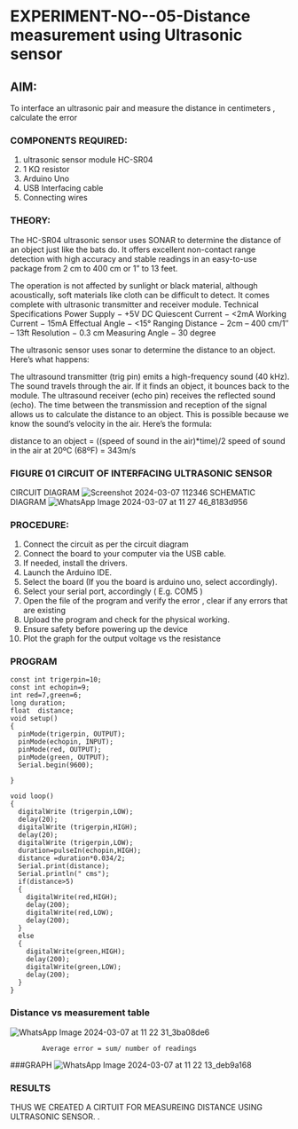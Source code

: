 # EXPERIMENT-NO--05-Distance measurement using Ultrasonic sensor

## AIM: 
To interface an ultrasonic pair and measure the distance in centimeters , calculate the error
 
### COMPONENTS REQUIRED:
1.	ultrasonic sensor module HC-SR04
2.	1 KΩ resistor 
3.	Arduino Uno 
4.	USB Interfacing cable 
5.	Connecting wires 


### THEORY: 
The HC-SR04 ultrasonic sensor uses SONAR to determine the distance of an object just like the bats do. It offers excellent non-contact range detection with high accuracy and stable readings in an easy-to-use package from 2 cm to 400 cm or 1” to 13 feet.

The operation is not affected by sunlight or black material, although acoustically, soft materials like cloth can be difficult to detect. It comes complete with ultrasonic transmitter and receiver module.
Technical Specifications
Power Supply − +5V DC
Quiescent Current − <2mA
Working Current − 15mA
Effectual Angle − <15°
Ranging Distance − 2cm – 400 cm/1″ – 13ft
Resolution − 0.3 cm
Measuring Angle − 30 degree

The ultrasonic sensor uses sonar to determine the distance to an object. Here’s what happens:

The ultrasound transmitter (trig pin) emits a high-frequency sound (40 kHz).
The sound travels through the air. If it finds an object, it bounces back to the module.
The ultrasound receiver (echo pin) receives the reflected sound (echo).
The time between the transmission and reception of the signal allows us to calculate the distance to an object. This is possible because we know the sound’s velocity in the air. Here’s the formula:

distance to an object = ((speed of sound in the air)*time)/2
speed of sound in the air at 20ºC (68ºF) = 343m/s

### FIGURE 01 CIRCUIT OF INTERFACING ULTRASONIC SENSOR 
CIRCUIT DIAGRAM
![Screenshot 2024-03-07 112346](https://github.com/sanjaysivaramakrishnan/Experiment--04-Interfacing-digital-output-with-arduino-ultrasonic-sensor/assets/151629616/71963344-1dd0-4d80-837c-4bbceae17958)
SCHEMATIC DIAGRAM
![WhatsApp Image 2024-03-07 at 11 27 46_8183d956](https://github.com/sanjaysivaramakrishnan/Experiment--04-Interfacing-digital-output-with-arduino-ultrasonic-sensor/assets/151629616/f20db58e-c66c-44fc-8672-07cf71f52878)


### PROCEDURE:
1.	Connect the circuit as per the circuit diagram 
2.	Connect the board to your computer via the USB cable.
3.	If needed, install the drivers.
4.	Launch the Arduino IDE.
5.	Select the board (If you the board is arduino uno, select accordingly).
6.	Select your serial port, accordingly ( E.g. COM5 )
7.	Open the file of the program  and verify the error , clear if any errors that are existing 
8.	Upload the program and check for the physical working. 
9.	Ensure safety before powering up the device 
10.	Plot the graph for the output voltage vs the resistance 


### PROGRAM 
~~~
const int trigerpin=10;
const int echopin=9;
int red=7,green=6;
long duration;
float  distance;
void setup()
{
  pinMode(trigerpin, OUTPUT);
  pinMode(echopin, INPUT);
  pinMode(red, OUTPUT);
  pinMode(green, OUTPUT);
  Serial.begin(9600);

}

void loop()
{
  digitalWrite (trigerpin,LOW);
  delay(20);
  digitalWrite (trigerpin,HIGH);
  delay(20);
  digitalWrite (trigerpin,LOW);
  duration=pulseIn(echopin,HIGH);
  distance =duration*0.034/2;
  Serial.print(distance);
  Serial.println(" cms");
  if(distance>5)
  {
    digitalWrite(red,HIGH);
    delay(200);
    digitalWrite(red,LOW);
    delay(200);
  }
  else
  {
    digitalWrite(green,HIGH);
    delay(200);
    digitalWrite(green,LOW);
    delay(200);
  }
}
~~~



### Distance vs measurement table 

![WhatsApp Image 2024-03-07 at 11 22 31_3ba08de6](https://github.com/sanjaysivaramakrishnan/Experiment--04-Interfacing-digital-output-with-arduino-ultrasonic-sensor/assets/151629616/6075cf7c-e771-41fa-acb9-70fbc0b86afa)
			
 
			
			
			
			
			
			
			Average error = sum/ number of readings 
 

###GRAPH
![WhatsApp Image 2024-03-07 at 11 22 13_deb9a168](https://github.com/sanjaysivaramakrishnan/Experiment--04-Interfacing-digital-output-with-arduino-ultrasonic-sensor/assets/151629616/1e1618c2-8958-496d-8f49-568383cb6f2d)







### RESULTS

THUS WE CREATED A CIRTUIT FOR  MEASUREING DISTANCE USING ULTRASONIC SENSOR.
.
 
